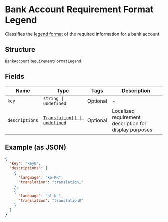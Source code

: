 
# Bank Account Requirement Format Legend

Classifies the [legend format](#/rest/models/structures/bank-account-requirement-format-legend) of the required information for a bank account

## Structure

`BankAccountRequirementFormatLegend`

## Fields

| Name | Type | Tags | Description |
|  --- | --- | --- | --- |
| `key` | `string \| undefined` | Optional | - |
| `descriptions` | [`Translation[] \| undefined`](../../doc/models/translation.md) | Optional | Localized requirement description for display purposes |

## Example (as JSON)

```json
{
  "key": "key0",
  "descriptions": [
    {
      "language": "ko-KR",
      "translation": "translation1"
    },
    {
      "language": "nl-NL",
      "translation": "translation0"
    }
  ]
}
```

